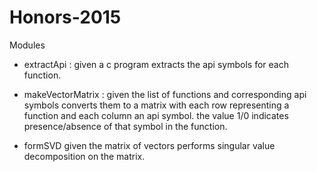 # Honors-2015

Modules
  - extractApi :
  	given a c program extracts the api symbols for each function.	

  - makeVectorMatrix :
  	given the list of functions and corresponding api symbols converts them to a matrix with each row representing a function and each column an api symbol. the value 1/0 indicates presence/absence of that symbol in the function.

  - formSVD
  	given the matrix of vectors performs singular value decomposition on the matrix.


